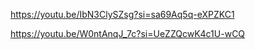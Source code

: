 https://youtu.be/IbN3ClySZsg?si=sa69Aq5q-eXPZKC1

https://youtu.be/W0ntAnqJ_7c?si=UeZZQcwK4c1U-wCQ

